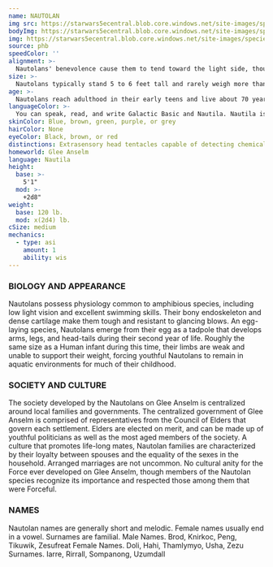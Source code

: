 ```yaml
---
name: NAUTOLAN
img src: https://starwars5ecentral.blob.core.windows.net/site-images/species/species_nautolan.png
bodyImg: https://starwars5ecentral.blob.core.windows.net/site-images/species/species_nautolan.png
img: https://starwars5ecentral.blob.core.windows.net/site-images/species/species_nautolan.png
source: phb
speedColor: ''
alignment: >-
  Nautolans' benevolence cause them to tend toward the light side, though there are exceptions.
size: >-
  Nautolans typically stand 5 to 6 feet tall and rarely weigh more than 160 lbs. Regardless of your position in that range, your size is Medium.
age: >-
  Nautolans reach adulthood in their early teens and live about 70 years on average.
languageColor: >-
  You can speak, read, and write Galactic Basic and Nautila. Nautila is unique in that it can only be properly pronounced underwater due to its use of pheromones in addition to spoken sounds. In any other environment, the language loses a great amount of detail; that nautolans nd this annoying.
skinColor: Blue, brown, green, purple, or grey
hairColor: None
eyeColor: Black, brown, or red
distinctions: Extrasensory head tentacles capable of detecting chemicals
homeworld: Glee Anselm
language: Nautila
height:
  base: >-
    5'1"
  mod: >-
    +2d8"
weight:
  base: 120 lb.
  mod: x(2d4) lb. 
cSize: medium
mechanics:
  - type: asi
    amount: 1
    ability: wis
---
```

### BIOLOGY AND APPEARANCE
Nautolans possess physiology common to amphibious
species, including low light vision and excellent
swimming skills. Their bony endoskeleton and dense
cartilage make them tough and resistant to glancing
blows. An egg-laying species, Nautolans emerge from
their egg as a tadpole that develops arms, legs, and
head-tails during their second year of life. Roughly the
same size as a Human infant during this time, their
limbs are weak and unable to support their weight,
forcing youthful Nautolans to remain in aquatic
environments for much of their childhood.

### SOCIETY AND CULTURE
The society developed by the Nautolans on Glee
Anselm is centralized around local families and
governments. The centralized government of Glee
Anselm is comprised of representatives from the
Council of Elders that govern each settlement. Elders
are elected on merit, and can be made up of youthful
politicians as well as the most aged members of the
society. A culture that promotes life-long mates,
Nautolan families are characterized by their loyalty
between spouses and the equality of the sexes in the
household. Arranged marriages are not uncommon.
No cultural anity for the Force ever developed on
Glee Anselm, though members of the Nautolan species
recognize its importance and respected those among
them that were Forceful.

### NAMES
Nautolan names are generally short and melodic.
Female names usually end in a vowel. Surnames are
familial.
Male Names. Brod, Knirkoc, Peng, Tikuwik, Zesufreat
Female Names. Doli, Hahi, Thamlymyo, Usha, Zezu
Surnames. Iarre, Rirrall, Sompanong, Uzumdall

